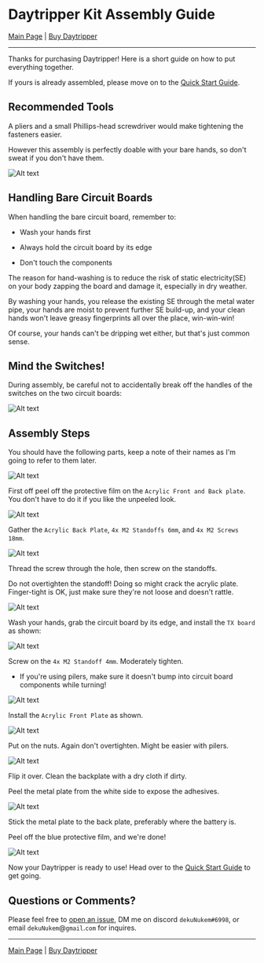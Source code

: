 # Daytripper Kit Assembly Guide

[Main Page](/README.md) | [Buy Daytripper](https://www.tindie.com/products/dekuNukem/daytripper)

------

Thanks for purchasing Daytripper! Here is a short guide on how to put everything together.

If yours is already assembled, please move on to the [Quick Start Guide](/quick_start_guide.md).

## Recommended Tools

A pliers and a small Phillips-head screwdriver would make tightening the fasteners easier.

However this assembly is perfectly doable with your bare hands, so don't sweat if you don't have them.

![Alt text](resources/photos/tools.jpg)

## Handling Bare Circuit Boards

When handling the bare circuit board, remember to:

* Wash your hands first

* Always hold the circuit board by its edge

* Don't touch the components

The reason for hand-washing is to reduce the risk of static electricity(SE) on your body zapping the board and damage it, especially in dry weather.

By washing your hands, you release the existing SE through the metal water pipe, your hands are moist to prevent further SE build-up, and your clean hands won't leave greasy fingerprints all over the place, win-win-win!

Of course, your hands can't be dripping wet either, but that's just common sense.

## Mind the Switches!

During assembly, be careful not to accidentally break off the handles of the switches on the two circuit boards:

![Alt text](resources/photos/switches.jpg)

## Assembly Steps

You should have the following parts, keep a note of their names as I'm going to refer to them later. 

![Alt text](resources/photos/components.jpg)

First off peel off the protective film on the `Acrylic Front and Back plate`. You don't have to do it if you like the unpeeled look. 

![Alt text](resources/photos/film.jpg)

Gather the `Acrylic Back Plate`, `4x M2 Standoffs 6mm`, and `4x M2 Screws 18mm`.

![Alt text](resources/photos/back.jpg)

Thread the screw through the hole, then screw on the standoffs.

Do not overtighten the standoff! Doing so might crack the acrylic plate. Finger-tight is OK, just make sure they're not loose and doesn't rattle.

![Alt text](resources/photos/back_in.jpg)

Wash your hands, grab the circuit board by its edge, and install the `TX board` as shown:

![Alt text](resources/photos/tx_in.jpg)

Screw on the `4x M2 Standoff 4mm`. Moderately tighten.

* If you're using pilers, make sure it doesn't bump into circuit board components while turning!

![Alt text](resources/photos/tx_m2.jpg)

Install the `Acrylic Front Plate` as shown. 

![Alt text](resources/photos/tx_plate.jpg)

Put on the nuts. Again don't overtighten. Might be easier with pilers. 

![Alt text](resources/photos/tx_nut.jpg)

Flip it over. Clean the backplate with a dry cloth if dirty.

Peel the metal plate from the white side to expose the adhesives.

![Alt text](resources/photos/metal_peel.jpg)

Stick the metal plate to the back plate, preferably where the battery is. 

Peel off the blue protective film, and we're done!

![Alt text](resources/photos/done.jpg)

Now your Daytripper is ready to use! Head over to the [Quick Start Guide](/quick_start_guide.md) to get going.

## Questions or Comments?

Please feel free to [open an issue](https://github.com/dekuNukem/duckypad/issues), DM me on discord `dekuNukem#6998`, or email `dekuNukem`@`gmail`.`com` for inquires.

------

[Main Page](/README.md) | [Buy Daytripper](https://www.tindie.com/products/dekuNukem/daytripper)
